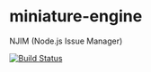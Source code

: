 # miniature-engine
NJIM (Node.js Issue Manager)

[![Build Status](https://travis-ci.org/ClubCedille/miniature-engine.svg?branch=master)](https://travis-ci.org/ClubCedille/miniature-engine)

